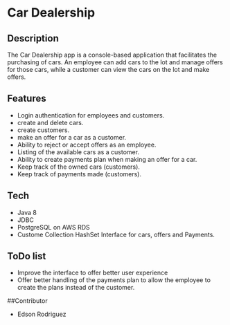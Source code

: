 # Car Dealership

## Description

The Car Dealership app is a console-based application that facilitates the purchasing of cars. An employee can add cars to the lot and manage offers for those cars, while a customer can view the cars on the lot and make offers.

## Features

* Login authentication for employees and customers.
* create and delete cars.
* create customers.
* make an offer for a car as a customer. 
* Ability to reject or accept offers as an employee.
* Listing of the available cars as a customer.
* Ability to create payments plan when making an offer for a car.
* Keep track of the owned cars (customers).
* Keep track of payments made (customers).


## Tech

* Java 8
* JDBC 
* PostgreSQL on AWS RDS
* Custome Collection HashSet Interface for cars, offers and Payments.


## ToDo list

* Improve the interface to offer better user experience
* Offer better handling of the payments plan to allow the employee to create the plans instead of the customer.


##Contributor

* Edson Rodriguez
